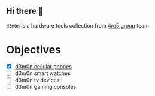 ## Hi there 👋

`d3m0n` is a hardware tools collection from [4re5 group](https://github.com/4re5group) team

# Objectives
- [x] [d3m0n cellular phones](https://github.com/d3m0n-project/d3m0n_c1)
- [ ] d3m0n smart watches
- [ ] d3m0n tv devices
- [ ] d3m0n gaming consoles
